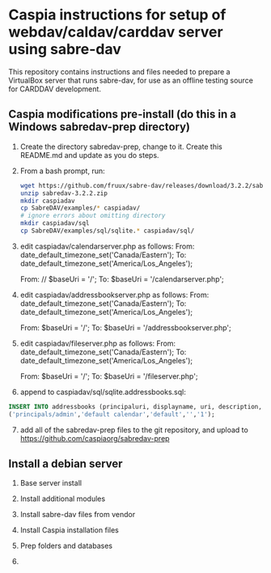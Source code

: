 # Caspia instructions for setup of webdav/caldav/carddav server using sabre-dav

This repository contains instructions and files needed to prepare a VirtualBox server that runs sabre-dav, for use as an offline testing source for CARDDAV development.

## Caspia modifications pre-install (do this in a Windows sabredav-prep directory)

1. Create the directory sabredav-prep, change to it. Create this README.md and update as you do steps.

2. From a bash prompt, run:
   ```bash
   wget https://github.com/fruux/sabre-dav/releases/download/3.2.2/sabredav-3.2.2.zip
   unzip sabredav-3.2.2.zip
   mkdir caspiadav
   cp SabreDAV/examples/* caspiadav/
   # ignore errors about omitting directory
   mkdir caspiadav/sql
   cp SabreDAV/examples/sql/sqlite.* caspiadav/sql/
   ```

3. edit caspiadav/calendarserver.php as follows:
   From: date_default_timezone_set('Canada/Eastern');
   To: date_default_timezone_set('America/Los_Angeles');

   From: // $baseUri = '/';
   To: $baseUri = '/calendarserver.php';

4. edit caspiadav/addressbookserver.php as follows:
   From: date_default_timezone_set('Canada/Eastern');
   To: date_default_timezone_set('America/Los_Angeles');

   From: $baseUri = '/';
   To: $baseUri = '/addressbookserver.php';

5. edit caspiadav/fileserver.php as follows:
   From: date_default_timezone_set('Canada/Eastern');
   To: date_default_timezone_set('America/Los_Angeles');

   From: $baseUri = '/';
   To: $baseUri = '/fileserver.php';

6. append to caspiadav/sql/sqlite.addressbooks.sql:
```sql
INSERT INTO addressbooks (principaluri, displayname, uri, description, synctoken) VALUES
('principals/admin','default calendar','default','','1');
```
7.	add all of the sabredav-prep files to the git repository, and upload to https://github.com/caspiaorg/sabredav-prep

## Install a debian server

1. Base server install

2. Install additional modules

3. Install sabre-dav files from vendor

4. Install Caspia installation files

5. Prep folders and databases

6. ​